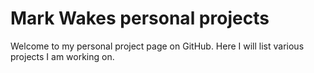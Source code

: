 # Mark Wakes personal projects
Welcome to my personal project page on GitHub. Here I will list various projects I am working on. 
